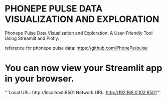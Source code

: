 # PHONEPE PULSE DATA VISUALIZATION AND EXPLORATION
Phonepe Pulse Data Visualization and Exploration: A User-Friendly Tool Using Streamlit and Plotly.

reference for phonepe pulse data: https://github.com/PhonePe/pulse

# You can now view your Streamlit app in your browser.
'''Local URL: http://localhost:8501 Network URL: http://192.168.0.102:8501'''
